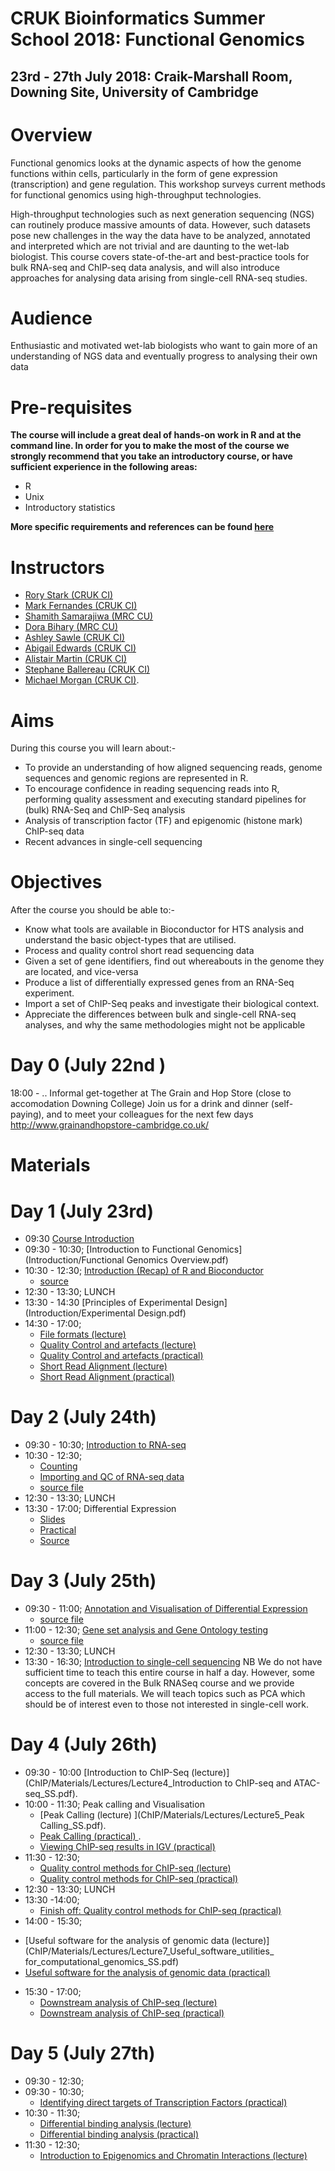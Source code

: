 # CRUK Bioinformatics Summer School 2018: Functional Genomics

## 23rd - 27th July 2018: Craik-Marshall Room, Downing Site, University of Cambridge

# Overview

Functional genomics looks at the dynamic aspects of how the genome functions within cells,
particularly in the form of gene expression (transcription) and gene regulation. This workshop surveys
current methods for functional genomics using high-throughput technologies. 

High-throughput technologies such as next generation sequencing (NGS) can routinely produce massive amounts of data. However, such datasets pose new challenges in the way the data have to be analyzed, annotated and interpreted which are not trivial and are daunting to the wet-lab biologist. This course covers state-of-the-art and best-practice tools for bulk RNA-seq and ChIP-seq data analysis, and will also introduce approaches for analysing data arising from single-cell RNA-seq studies.

# Audience

Enthusiastic and motivated wet-lab biologists who want to gain more of an understanding of NGS data and eventually progress to analysing their own data

# Pre-requisites

**The course will include a great deal of hands-on work in R and at the command line. In order for you to make the most of the course we strongly recommend that you take an introductory course, or have sufficient experience in the following areas:**

- R
- Unix
- Introductory statistics

**More specific requirements and references can be found [here](http://www.cruk.cam.ac.uk/bioinformatics-summer-school-prerequisites)**


# Instructors

- [Rory Stark (CRUK CI)](http://www.cruk.cam.ac.uk/core-facilities/bioinformatics-core)
- [Mark Fernandes (CRUK CI)](http://www.cruk.cam.ac.uk/core-facilities/bioinformatics-core)
- [Shamith Samarajiwa (MRC CU)](http://www.mrc-cu.cam.ac.uk/research/Shamith-Samarajiwa-folder)
- [Dora Bihary (MRC CU)](http://www.mrc-cu.cam.ac.uk/research/Shamith-Samarajiwa-folder)
- [Ashley Sawle (CRUK CI)](http://www.cruk.cam.ac.uk/core-facilities/bioinformatics-core)
- [Abigail Edwards (CRUK CI)](http://www.cruk.cam.ac.uk/core-facilities/bioinformatics-core)
- [Alistair Martin (CRUK CI)](http://www.cruk.cam.ac.uk/research-groups/caldas-group)
- [Stephane Ballereau (CRUK CI)](http://www.cruk.cam.ac.uk/core-facilities/bioinformatics-core)
- [Michael Morgan (CRUK CI)](http://www.cruk.cam.ac.uk/).  


# Aims
During this course you will learn about:-

- To provide an understanding of how aligned sequencing reads, genome sequences and genomic regions are represented in R.
- To encourage confidence in reading sequencing reads into R, performing quality assessment and executing standard pipelines for (bulk) RNA-Seq and ChIP-Seq analysis 
- Analysis of transcription factor (TF) and epigenomic (histone mark) ChIP-seq data 
- Recent advances in single-cell sequencing

# Objectives
After the course you should be able to:-

- Know what tools are available in Bioconductor for HTS analysis and understand the basic object-types that are utilised.
- Process and quality control short read sequencing data 
- Given a set of gene identifiers, find out whereabouts in the genome they are located, and vice-versa 
- Produce a list of differentially expressed genes from an RNA-Seq experiment.
- Import a set of ChIP-Seq peaks and investigate their biological context.
- Appreciate the differences between bulk and single-cell RNA-seq analyses, and why the same methodologies might not be applicable

# Day 0 (July 22nd )
18:00 - ..
Informal get-together at The Grain and Hop Store (close to accomodation Downing College)
Join us for a drink and dinner (self-paying), and to meet your colleagues for the next few days
http://www.grainandhopstore-cambridge.co.uk/

# Materials

# Day 1 (July 23rd)

- 09:30 [Course Introduction](Introduction/Session1-intro.html)
- 09:30 - 10:30; [Introduction to Functional Genomics](Introduction/Functional Genomics Overview.pdf)
- 10:30 - 12:30; [Introduction (Recap) of R and Bioconductor](Introduction/bioc-intro.nb.html)
  + [source](Introduction/bioc-intro.Rmd)
- 12:30 - 13:30; LUNCH
- 13:30 - 14:30 [Principles of Experimental Design](Introduction/Experimental Design.pdf)
- 14:30 - 17:00;
    + [File formats (lecture)](Introduction/SS_DB/Materials/Lectures/Lecture1_fileFormats_DB.pdf)
    + [Quality Control and artefacts (lecture)](Introduction/SS_DB/Materials/Lectures/Lecture2_qualityControl_artefactRemoval_DB.pdf)
    + [Quality Control and artefacts (practical)](Introduction/SS_DB/Materials/Practicals/Practical1_qualityControl_artefactRemoval_DB.pdf)
    + [Short Read Alignment (lecture)](Introduction/SS_DB/Materials/Lectures/Lecture3_ShortRead_Alignment_SS.pdf)
    + [Short Read Alignment (practical)](Introduction/SS_DB/Materials/Practicals/Practical2_Sequence_Alignment_SS.html)
    
# Day 2 (July 24th)

- 09:30 - 10:30; [Introduction to RNA-seq](RNASeq/slides/rnaSeq_Sept2017.pdf)
- 10:30 - 12:30; 
  + [Counting](RNASeq/count.nb.html)
  + [Importing and QC of RNA-seq data](RNASeq/rna-seq-preprocessing.nb.html)
  + [source file](RNASeq/slides/rna-seq-preprocessing.nb.Rmd)
- 12:30 - 13:30; LUNCH
- 13:30 - 17:00; Differential Expression
  + [Slides](RNASeq/slides/LinearModels.pdf)
  + [Practical](DifferentialExpression/rna-seq-de.nb.html)
  + [Source](DifferentialExpression/rna-seq.Rmd)

# Day 3 (July 25th)

- 09:30 - 11:00; [Annotation and Visualisation of Differential Expression](RNASeq/rna-seq-annotation-visualisation.nb.html)
  + [source file](RNASeq/rna-seq-annotation-visualisation.nb.Rmd)
- 11:00 - 12:30; [Gene set analysis and Gene Ontology testing](RNASeq/rna-seq-gene-set-testing.nb.html)
  + [source file](RNASeq/rna-seq-gene-set-testing.Rmd)
- 12:30 - 13:30; LUNCH
- 13:30 - 16:30; [Introduction to single-cell sequencing](SingleCell/index.html) NB We do not have sufficient time
to teach this entire course in half a day. However, some concepts are covered in the Bulk RNASeq course and we provide
access to the full materials. We will teach topics such as PCA which should be of interest even to those not interested in single-cell work.

# Day 4 (July 26th)

- 09:30 - 10:00 [Introduction to ChIP-Seq (lecture)](ChIP/Materials/Lectures/Lecture4_Introduction to ChIP-seq and ATAC-seq_SS.pdf). 
- 10:00 - 11:30; Peak calling and Visualisation  
  + [Peak Calling (lecture) ](ChIP/Materials/Lectures/Lecture5_Peak Calling_SS.pdf). 
  + [Peak Calling (practical) ](ChIP/Materials/Practicals/Prctical4_PeakCalling_SS.pdf). 
  + [Viewing ChIP-seq results in IGV (practical) ](ChIP/Materials/Practicals/Practical3_IGV_DB.pdf)
- 11:30 - 12:30;
  + [Quality control methods for ChIP-seq (lecture)](ChIP/Materials/Lectures/Lecture6_chipqc_DB.pdf)
  + [Quality control methods for ChIP-seq (practical)](ChIP/Materials/Practicals/Practical5_chipqc_DB.pdf)
- 12:30 - 13:30; LUNCH
- 13:30 -14:00;
  + [Finish off: Quality control methods for ChIP-seq (practical)](ChIP/Materials/Practicals/Practical5_chipqc_DB.pdf)
- 14:00 - 15:30; 
 + [Useful software for the analysis of genomic data (lecture)](ChIP/Materials/Lectures/Lecture7_Useful_software_utilities_ for_computational_genomics_SS.pdf)
 + [Useful software for the analysis of genomic data (practical)](ChIP/Materials/Practicals/Practical6_Useful_Utilities_for_Genomics.pdf)
- 15:30 - 17:00;
  + [Downstream analysis of ChIP-seq (lecture)](ChIP/Materials/Lectures/Lecture_8_and_9_Downstream_Analysis_of_ChIPseq_SS.pdf)
  + [Downstream analysis of ChIP-seq (practical)](ChIP/Materials/Practicals/Practical7_DownStreamAnalysis.pdf)
  
# Day 5 (July 27th)

- 09:30 - 12:30; 
- 09:30 - 10:30;  
  + [Identifying direct targets of Transcription Factors (practical)](ChIP/Materials/Practicals/Practical8_Rcade_SS.pdf)
- 10:30 - 11:30;  
  + [Differential binding analysis (lecture)](ChIP/Materials/Lectures/Lecture10_Differential_binding.pdf)
  + [Differential binding analysis (practical)](ChIP/Materials/Practicals/Practical9_diffbind_DB.pdf)
- 11:30 - 12:30; 
  + [Introduction to Epigenomics and Chromatin Interactions (lecture)](ChIP/Materials/Lectures/Lecture11_Intro_to_Epigenomics_SS.pdf)
  
<!--
## Data
- Mouse mammary data (counts): [https://figshare.com/s/1d788fd384d33e913a2a](https://figshare.com/s/1d788fd384d33e913a2a)
-->
